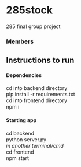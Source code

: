# 285stock
285 final group project
### Members ###

## Instructions to run ##

#### Dependencies
cd into backend directory\
pip install -r requirements.txt\
cd into frontend directory\
npm i 

#### Starting app
cd backend \
python server.py\
*in another terminal/cmd*\
cd frontend \
npm start
